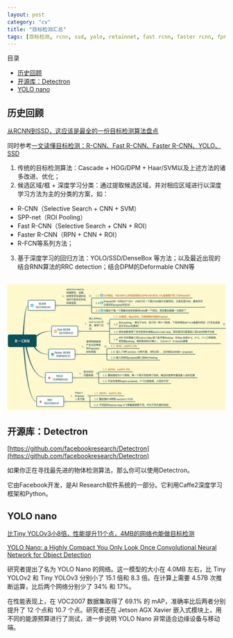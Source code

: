 ```yaml
---
layout: post
category: "cv"
title: "目标检测汇总"
tags: [目标检测, rcnn, ssd, yolo, retainnet, fast rcnn, faster rcnn, fpn, yolo nano, ]
---
```


目录

<!-- TOC -->

- [历史回顾](#%e5%8e%86%e5%8f%b2%e5%9b%9e%e9%a1%be)
- [开源库：Detectron](#%e5%bc%80%e6%ba%90%e5%ba%93detectron)
- [YOLO nano](#yolo-nano)

<!-- /TOC -->

## 历史回顾

[从RCNN到SSD，这应该是最全的一份目标检测算法盘点](https://mp.weixin.qq.com/s?__biz=MzA3MzI4MjgzMw==&mid=2650741534&idx=1&sn=02dc164ffcedbf22124b97841ba67fe5&chksm=871adf60b06d567690fa2328b161c012a464687768e50f812a51b5533a7d68b99af1cf8f02b8&scene=0&pass_ticket=INCrGaryVZRn7Xp0qFQ7uod1VN14o8mkpvq1bswtroEgKQavvDm7mmg4E7yTOH6d#rd)


同时参考[一文读懂目标检测：R-CNN、Fast R-CNN、Faster R-CNN、YOLO、SSD](https://mp.weixin.qq.com/s?__biz=MzU1NTUxNTM0Mg==&mid=2247489070&idx=1&sn=d7b00a6e66de9191d898ee654be448cc&chksm=fbd27a8fcca5f39950a9ef8d423afcc39f4ad5ba01f84bedca905975b53f34817f660fca1795&mpshare=1&scene=1&srcid=0723zzseCRdY3SSK8GKzxTvO&pass_ticket=dxpPUDHz41aBj1bP227WEg1oWcCDfep3IeGSCzYrlaZP9ZqENPugpUQrWsVELUK8#rd)

1. 传统的目标检测算法：Cascade + HOG/DPM + Haar/SVM以及上述方法的诸多改进、优化；
2. 候选区域/框 + 深度学习分类：通过提取候选区域，并对相应区域进行以深度学习方法为主的分类的方案，如：
+ R-CNN（Selective Search + CNN + SVM）
+ SPP-net（ROI Pooling）
+ Fast R-CNN（Selective Search + CNN + ROI）
+ Faster R-CNN（RPN + CNN + ROI）
+ R-FCN等系列方法；
3. 基于深度学习的回归方法：YOLO/SSD/DenseBox 等方法；以及最近出现的结合RNN算法的RRC detection；结合DPM的Deformable CNN等

<html>
<br/>
<img src='../assets/rcnns.webp' style='max-height: 350px'/>
<br/>
</html>

## 开源库：Detectron

[https://github.com/facebookresearch/Detectron](https://github.com/facebookresearch/Detectron)

如果你正在寻找最先进的物体检测算法，那么你可以使用Detectron。

它由Facebook开发，是AI Research软件系统的一部分。它利用Caffe2深度学习框架和Python。

## YOLO nano

[比Tiny YOLOv3小8倍，性能提升11个点，4MB的网络也能做目标检测](https://mp.weixin.qq.com/s/cl3HBzt_u1Edp35YLmBVsw)

[YOLO Nano: a Highly Compact You Only Look Once Convolutional Neural Network for Object Detection](https://arxiv.org/abs/1910.01271)

研究者提出了名为 YOLO Nano 的网络。这一模型的大小在 4.0MB 左右，比 Tiny YOLOv2 和 Tiny YOLOv3 分别小了 15.1 倍和 8.3 倍。在计算上需要 4.57B 次推断运算，比后两个网络分别少了 34% 和 17%。

在性能表现上，在 VOC2007 数据集取得了 69.1% 的 mAP，准确率比后两者分别提升了 12 个点和 10.7 个点。研究者还在 Jetson AGX Xavier 嵌入式模块上，用不同的能源预算进行了测试，进一步说明 YOLO Nano 非常适合边缘设备与移动端。
